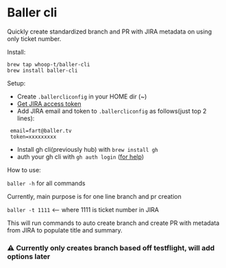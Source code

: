 # Baller cli

Quickly create standardized branch and PR with JIRA metadata on using only ticket number.

Install:
```
brew tap whoop-t/baller-cli
brew install baller-cli
```



Setup:
 - Create `.ballercliconfig` in your HOME dir (~)
 - [Get JIRA access token ](https://id.atlassian.com/manage-profile/security/api-tokens)
 - Add JIRA email and token to `.ballercliconfig` as follows(just top 2 lines):

```
 email=fart@baller.tv
 token=xxxxxxxxx
 ```
 - Install gh cli(previously hub) with `brew install gh`
 - auth your gh cli with `gh auth login` ([for help](https://cli.github.com/manual/gh_auth_login))

How to use:

`baller -h` for all commands

Currently, main purpose is for one line branch and pr creation

`baller -t 1111` <-- where 1111 is ticket number in JIRA

This will run commands to auto create branch and create PR with metadata from JIRA to populate title and summary.

### ⚠️ Currently only creates branch based off testflight, will add options later
